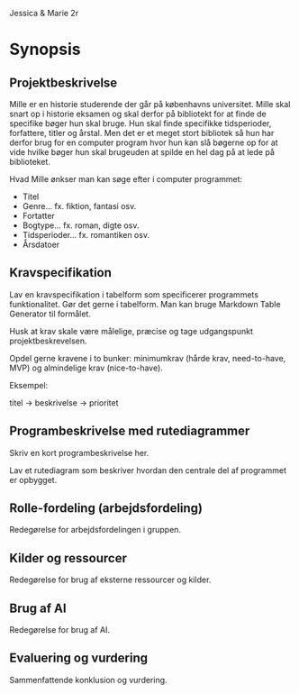 Jessica & Marie 2r
# Synopsis
## Projektbeskrivelse 
 Mille er en historie studerende der går på københavns universitet. Mille skal snart op i historie eksamen og skal derfor på bibliotekt for at finde de specifike bøger hun skal bruge. Hun skal finde specifikke tidsperioder, forfattere, titler og årstal. Men det er et meget stort bibliotek så hun har derfor brug for en computer program hvor hun kan slå bøgerne op for at vide hvilke bøger hun skal brugeuden at spilde en hel dag på at lede på biblioteket.

 Hvad Mille ønkser man kan søge efter i computer programmet:
* Titel
* Genre... fx. fiktion, fantasi osv.
* Fortatter
* Bogtype... fx. roman, digte osv.
* Tidsperioder... fx. romantiken osv.
* Årsdatoer 

## Kravspecifikation
Lav en kravspecifikation i tabelform som specificerer programmets funktionalitet. Gør det gerne i tabelform. Man kan bruge Markdown Table Generator til formålet.

Husk at krav skale være målelige, præcise og tage udgangspunkt projektbeskrevelsen.

Opdel gerne kravene i to bunker: minimumkrav (hårde krav, need-to-have, MVP) og almindelige krav (nice-to-have).

Eksempel:

titel -> beskrivelse -> prioritet


## Programbeskrivelse med rutediagrammer
Skriv en kort programbeskrivelse her.

Lav et rutediagram som beskriver hvordan den centrale del af programmet er opbygget.

## Rolle-fordeling (arbejdsfordeling)
Redegørelse for arbejdsfordelingen i gruppen.

## Kilder og ressourcer
Redegørelse for brug af eksterne ressourcer og kilder.

## Brug af AI
Redegørelse for brug af AI.

## Evaluering og vurdering
Sammenfattende konklusion og vurdering.